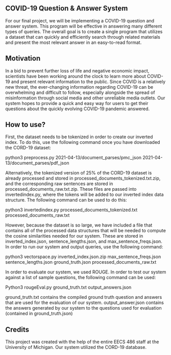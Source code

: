 ## COVID-19 Question & Answer System
For our final project, we will be implementing a COVID-19 question and answer system. This program will be effective in answering many different types of queries. The overall goal is to create a single program that utilizes a dataset that can quickly and efficiently search through related materials and present the most relevant answer in an easy-to-read format. 

## Motivation
In a bid to prevent further loss of life and negative economic impact, scientists have been working around the clock to learn more about COVID-19 and present relevant information to the public. Since COVID is a relatively new threat, the ever-changing information regarding COVID-19 can be overwhelming and difficult to follow, especially alongside the spread of misinformation through social media and other unreliable media outlets. Our system hopes to provide a quick and easy way for users to get their questions about the quickly evolving COVID-19 pandemic answered. 

## How to use?
First, the dataset needs to be tokenized in order to create our inverted index. To do this, use the following command once you have downloaded the CORD-19 dataset:

python3 preprocess.py 2021-04-13/document_parses/pmc_json 2021-04-13/document_parses/pdf_json

Alternatively, the tokenized version of 25% of the CORD-19 dataset is already processed and stored in processed_documents_tokenized.txt.zip, and the corresponding raw sentences  are stored in processed_documents_raw.txt.zip. These files are passed into invertedindex.py, where the tokens will be added to our inverted index data structure. The following command can be used to do this:

python3 invertedindex.py processed_documents_tokenized.txt processed_documents_raw.txt

However, because the dataset is so large, we have included a file that contains all of the processed data structures that will be needed to compute the cosine similarities needed for our system. These are stored in inverted_index.json, sentence_lengths.json, and max_sentence_freqs.json. 
In order to run our system and output queries, use the following command:

python3 vectorspace.py inverted_index.json.zip max_sentence_freqs.json sentence_lengths.json ground_truth.json processed_documents_raw.txt

In order to evaluate our system, we used ROUGE. In order to test our system against a list of sample questions, the following command can be used:

Python3 rougeEval.py ground_truth.txt output_answers.json

ground_truth.txt contains the compiled ground truth question and answers that are used for the evaluation of our system. 
output_answer.json contains the answers generated by our system to the questions used for evaluation (contained in ground_truth.json)

## Credits
This project was created with the help of the entire EECS 486 staff at the University of Michigan. Our system utilized the CORD-19 database.


